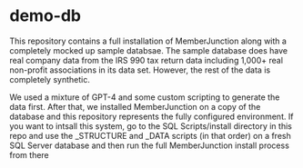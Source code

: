 # demo-db
This repository contains a full installation of MemberJunction along with a completely mocked up sample databsae. The sample database does have real company data from the IRS 990 tax return data including 1,000+ real non-profit associations in its data set. However, the rest of the data is completely synthetic. 

We used a mixture of GPT-4 and some custom scripting to generate the data first. After that, we installed MemberJunction on a copy of the database and this repository represents the fully configured environment. If you want to intsall this system, go to the SQL Scripts/install directory in this repo and use the _STRUCTURE and _DATA scripts (in that order) on a fresh SQL Server database and then run the full MemberJunction install process from there
